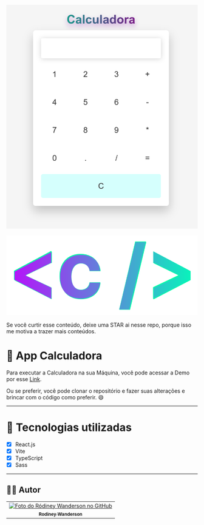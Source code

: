 <div align="center">

![](./public/tela-calculadora.png)

![](./public/icon.png)

</div>

<p>Se você curtir esse conteúdo, deixe uma STAR ai nesse repo, porque isso me motiva a trazer mais conteúdos.</p>

# 🤖 App Calculadora

Para executar a Calculadora na sua Máquina, você pode acessar a Demo por esse [Link](https://calculadora-rodineyw.vercel.app/).

Ou se preferir, você pode clonar o repositório e fazer suas alterações e brincar com o código como preferir. 😄

---

# 🚀 Tecnologias utilizadas

- [x] React.js
- [x] Vite
- [x] TypeScript
- [x] Sass

---

## ✍🏽 Autor
<table>
<tr>
<td align="center">
<a href="https://github.com/rodineyw">
<img src="https://avatars.githubusercontent.com/u/26716681?v=4" width="100px;" alt="Foto do Ródiney Wanderson no GitHub"/><br>
<sub>
<b>Rodiney Wanderson</b>
</sub>
</a>
</td>
</tr>
</table>



